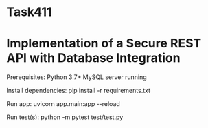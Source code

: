 # Task411
# Implementation of a Secure REST API with Database Integration

Prerequisites:
  Python 3.7+
  MySQL server running

Install dependencies:
  pip install -r requirements.txt

Run app:
uvicorn app.main:app --reload

Run test(s):
  python -m pytest test/test.py

